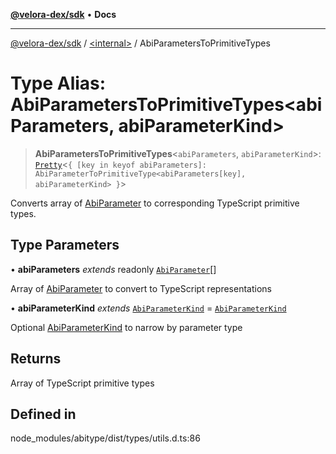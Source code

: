 [**@velora-dex/sdk**](../../README.md) • **Docs**

***

[@velora-dex/sdk](../../globals.md) / [\<internal\>](../README.md) / AbiParametersToPrimitiveTypes

# Type Alias: AbiParametersToPrimitiveTypes\<abiParameters, abiParameterKind\>

> **AbiParametersToPrimitiveTypes**\<`abiParameters`, `abiParameterKind`\>: [`Pretty`](Pretty.md)\<`{ [key in keyof abiParameters]: AbiParameterToPrimitiveType<abiParameters[key], abiParameterKind> }`\>

Converts array of [AbiParameter](AbiParameter.md) to corresponding TypeScript primitive types.

## Type Parameters

• **abiParameters** *extends* readonly [`AbiParameter`](AbiParameter.md)[]

Array of [AbiParameter](AbiParameter.md) to convert to TypeScript representations

• **abiParameterKind** *extends* [`AbiParameterKind`](AbiParameterKind.md) = [`AbiParameterKind`](AbiParameterKind.md)

Optional [AbiParameterKind](AbiParameterKind.md) to narrow by parameter type

## Returns

Array of TypeScript primitive types

## Defined in

node\_modules/abitype/dist/types/utils.d.ts:86
